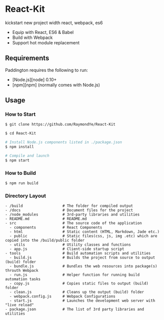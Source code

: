 React-Kit
=========

kickstart new project width react, webpack, es6

- Equip with React, ES6 & Babel
- Build with Webpack
- Support hot module replacement


Requirements
------------
Paddington requires the following to run:

* [Node.js][node] 0.10+
* [npm][npm] (normally comes with Node.js)


Usage
-----

### How to Start

```sh
$ git clone https://github.com/RaymondYe/React-Kit

$ cd React-Kit

# Install Node.js components listed in ./package.json
$ npm install

# Compile and launch
$ npm start
```

### How to Build
```sh
$ npm run build
```


### Directory Layout
```
- /build                  # The folder for compiled output
- /docs                   # Document files for the project
- /node_modules           # 3rd-party libraries and utilities
- README.md               # README.md
- src                     # The source code of the application
  - components            # React Components
  - html                  # Static content (HTML, Markdown, Jade etc.)
  - public                # Static files(css, js, img .etc) which are copied into the /build/public folder
  - utils                 # Utility classes and functions
  - app.js                # Client-side startup script
- tools                   # Build automation scripts and utilities
  - build.js              # Builds the project from source to output (build) folder
  - bundle.js             # Bundles the web resources into package(s) throuth Webpack
  - run.js                # Helper function for running build automation tasks
  - copy.js               # Copies static files to output (build) folder
  - clean.js              # Cleans up the output (build) folder
  - webpack.config.js     # Webpack Configurations
  - start.js              # Launches the development web server with "live reload"
- package.json            # The list of 3rd party libraries and utilities
```
